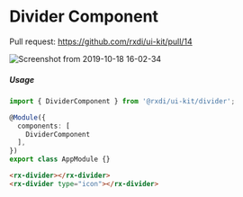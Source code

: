 
# Divider Component

Pull request: https://github.com/rxdi/ui-kit/pull/14


![Screenshot from 2019-10-18 16-02-34](https://user-images.githubusercontent.com/19847933/67096372-b7bad380-f1c0-11e9-9a9e-78dfcf4f6c1e.png)


##### Usage

```typescript
import { DividerComponent } from '@rxdi/ui-kit/divider';

@Module({
  components: [
    DividerComponent
  ],
})
export class AppModule {}
```


```html
<rx-divider></rx-divider>
<rx-divider type="icon"></rx-divider>
```


